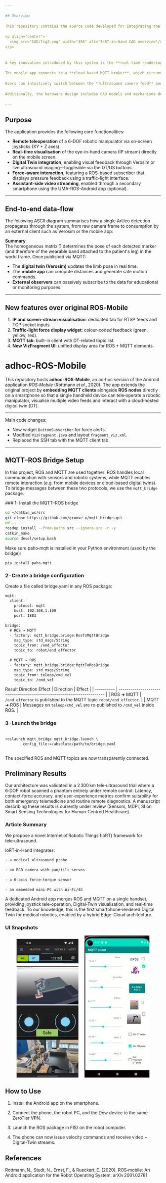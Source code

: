 ```yaml
---

## Overview

This repository contains the source code developed for integrating the **IoRT-in-Hand** architecture, a system designed to enable the remote operation of robotic manipulators through a smartphone that hosts both **ROS nodes** and **MQTT clients**. The application facilitates seamless control while offering comprehensive visual feedback by integrating video streams from multiple sources—including both **IP-based cameras** and **ROS-native image topics**—within a unified mobile interface.

<p align="center">
  <img src="CAD/fig2.png" width="450" alt="IoRT‑in‑Hand CAD overview"/>
</p>


A key innovation introduced by this system is the **real-time rendering of a digital twin (DT) directly on the smartphone screen**, allowing the operator to preview robotic motions in a virtual environment (via Verosim) before executing them in the physical workspace. This enhances situational awareness, safety, and training capabilities.

The mobile app connects to a **cloud-based MQTT broker**, which circumvents common **NAT traversal issues** inherent to ROS 1 and ROS 2, enabling reliable communication across public and private networks.

Users can intuitively switch between the **ultrasound camera feed** and the **digital twin visualisation**. Motion commands are issued using two **virtual joysticks**—one for planar (XY) motion and another for vertical (Z-axis) control—operating the end-effector in velocity mode. Tactile feedback is presented via **force measurements**, displayed as color-coded warnings (green/yellow/red) to inform the operator of the contact pressure exerted on the patient during scanning.

Additionally, the hardware design includes CAD models and mechanisms developed for **REBOA procedures** (Resuscitative Endovascular Balloon Occlusion of the Aorta), incorporating a robotic needle insertion system to enhance its medical capabilities.

---
```


## Purpose

The application provides the following core functionalities:

- **Remote teleoperation** of a 6-DOF robotic manipulator via on-screen joysticks (XY + Z axes).
- **Real-time visualisation** of the eye-in-hand camera (IP stream) directly on the mobile screen.
- **Digital Twin integration**, enabling visual feedback through Verosim or live ultrasound imaging—toggleable via the DT/US buttons.
- **Force-aware interaction**, featuring a ROS-based subscriber that displays pressure feedback using a traffic-light interface.
- **Assistant-side video streaming**, enabled through a secondary smartphone using the UMA-ROS-Android app (optional).

---

## End‑to‑end data‑flow

The following ASCII diagram summarises how a single ArUco detection propagates through the system, from raw camera frame to consumption by an external client such as Verosim or the mobile app:


**Summary**  
The homogeneous matrix **T** determines the pose of each detected marker (and therefore of the wearable band attached to the patient's leg) in the world frame. Once published via MQTT:

* The **digital twin (Verosim)** updates the limb pose in real time.
* The **mobile app** can compute distances and generate safe motion commands.
* **External observers** can passively subscribe to the data for educational or monitoring purposes.

---

## New features over original ROS‑Mobile

1. **IP and screen-stream visualisation**: dedicated tab for RTSP feeds and TCP socket inputs.
2. **Traffic-light force display widget**: colour-coded feedback (green, yellow, red).
3. **MQTT tab**: built-in client with DT-related topic list.
4. **New VizFragment UI**: unified display area for ROS + MQTT elements.


# adhoc-ROS-Mobile

This repository hosts **adhoc-ROS‑Mobile**, an ad‑hoc version of the Android application *ROS‑Mobile* (Rottmann *et al.*, 2020). The app extends the original project by **embedding MQTT clients** alongside **ROS nodes** directly on a smartphone so that a single handheld device can tele‑operate a robotic manipulator, visualise multiple video feeds and interact with a cloud‑hosted digital twin (DT).

---

Main code changes:

* New widget `ButtonSubscriber` for force alerts.  
* Modified `VizFragment.java` and layout `fragment_viz.xml`.  
* Replaced the SSH tab with the MQTT client tab.
---

## MQTT–ROS Bridge Setup

In this project, ROS and MQTT are used together: ROS handles local communication with sensors and robotic systems, while MQTT enables remote interaction (e.g. from mobile devices or cloud-based digital twins). To bridge messages between these two protocols, we use the `mqtt_bridge` package.

### 1 · Install the MQTT–ROS bridge

```bash
cd ~/catkin_ws/src
git clone https://github.com/groove-x/mqtt_bridge.git
cd ..
rosdep install --from-paths src --ignore-src -r -y
catkin_make
source devel/setup.bash
```

Make sure paho‑mqtt is installed in your Python environment (used by the bridge):
```
pip install paho-mqtt
```

### 2 · Create a bridge configuration

Create a file called bridge.yaml in any ROS package:
```
mqtt:
  client:
    protocol: mqtt
    host: 192.168.1.100
    port: 1883

bridge:
  # ROS → MQTT
  - factory: mqtt_bridge.bridge:RosToMqttBridge
    msg_type: std_msgs/String
    topic_from: /end_effector
    topic_to: robot/end_effector

  # MQTT → ROS
  - factory: mqtt_bridge.bridge:MqttToRosBridge
    msg_type: std_msgs/String
    topic_from: teleop/cmd_vel
    topic_to: /cmd_vel

```
Result
Direction	Effect
| Direction  | Effect                                                                  |
| ---------- | ----------------------------------------------------------------------- |
| ROS ➜ MQTT | `/end_effector` is published to the MQTT topic `robot/end_effector`.    |
| MQTT ➜ ROS | Messages on `teleop/cmd_vel` are re‑published to `/cmd_vel` inside ROS. |

### 3 · Launch the bridge

```

roslaunch mqtt_bridge mqtt_bridge.launch \
        config_file:=/absolute/path/to/bridge.yaml


```


The specified ROS and MQTT topics are now transparently connected.

## Preliminary Results

Our architecture was validated in a 2 300 km tele‑ultrasound trial where a 6‑DOF robot scanned a phantom entirely under remote control. Latency, contact‑force accuracy, and user‑experience metrics confirm suitability for both emergency telemedicine and routine remote diagnostics. A manuscript describing these results is currently under review (Sensors, MDPI, SI on Smart Sensing Technologies for Human‑Centred Healthcare).

### Article Summary

We propose a novel Internet of Robotic Things (IoRT) framework for tele‑ultrasound.

IoRT‑in‑Hand integrates:

    - a medical ultrasound probe

    - an RGB camera with pan/tilt servos

    - a 6‑axis force–torque sensor

    - an embedded mini‑PC with Wi‑Fi/4G

A dedicated Android app merges ROS and MQTT on a single handset, providing joystick tele‑operation, Digital‑Twin visualisation, and real‑time feedback. To our knowledge, this is the first smartphone‑rendered Digital Twin for medical robotics, enabled by a hybrid Edge–Cloud architecture.

### UI Snapshots

<p align="center">
  <img src="images/ad-hocRM.jpg" width="200" alt="Virtual joysticks"/>
  &nbsp;&nbsp;&nbsp;
  <img src="images/mqttM.png"   width="210" alt="MQTT client tab"/>
</p>


## How to Use

   1. Install the Android app on the smartphone.

   2. Connect the phone, the robot PC, and the Dew device to the same ZeroTier VPN.

   3. Launch the ROS package in FIS/ on the robot computer.

   4. The phone can now issue velocity commands and receive video + Digital‑Twin streams.

## References

Rottmann, N., Studt, N., Ernst, F., & Rueckert, E. (2020).
ROS‑mobile: An Android application for the Robot Operating System. arXiv 2001.02781.



